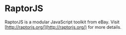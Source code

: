 RaptorJS
========

RaptorJS is a modular JavaScript toolkit from eBay. Visit [http://raptorjs.org/](http://raptorjs.org/) for more details.
